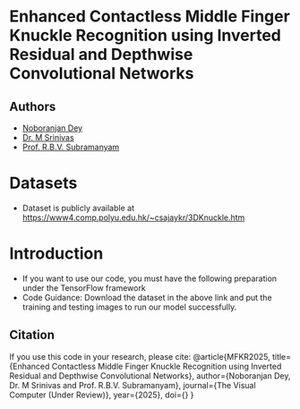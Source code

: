 # Enhanced Contactless Middle Finger Knuckle Recognition using Inverted Residual and Depthwise Convolutional Networks

## Authors
- [Noboranjan Dey]()
- [Dr. M Srinivas]()
- [Prof. R.B.V. Subramanyam]()

# Datasets
- Dataset is publicly available at https://www4.comp.polyu.edu.hk/~csajaykr/3DKnuckle.htm

# Introduction
- If you want to use our code, you must have the following preparation under the TensorFlow framework
- Code Guidance: Download the dataset in the above link and put the training and testing images to run our model successfully.

## Citation
If you use this code in your research, please cite:
@article{MFKR2025, title={Enhanced Contactless Middle Finger Knuckle Recognition using Inverted Residual and Depthwise Convolutional Networks}, author={Noboranjan Dey, Dr. M Srinivas and Prof. R.B.V. Subramanyam}, journal={The Visual Computer (Under Review)}, year={2025}, doi={} }
